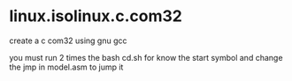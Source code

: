 # linux.isolinux.c.com32
create a c com32 using gnu gcc

you must run 2 times the bash cd.sh for know the start symbol and change the jmp in model.asm to jump it
